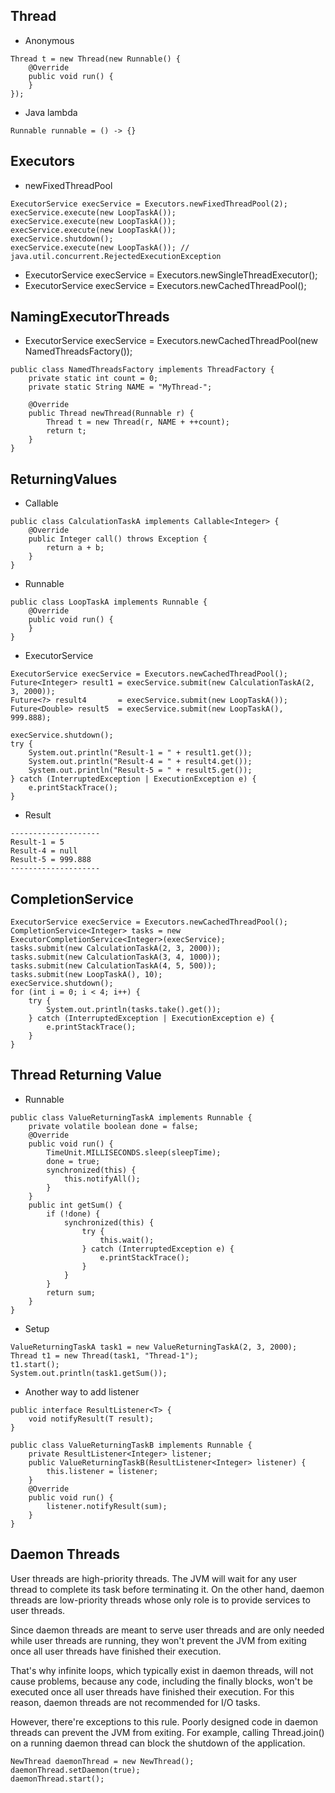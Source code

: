 ## Thread 

- Anonymous
```
Thread t = new Thread(new Runnable() {
	@Override
	public void run() {
	}
});
```
- Java lambda
```
Runnable runnable = () -> {}
```

## Executors
- newFixedThreadPool
```
ExecutorService execService = Executors.newFixedThreadPool(2);
execService.execute(new LoopTaskA());
execService.execute(new LoopTaskA());
execService.execute(new LoopTaskA());
execService.shutdown();
execService.execute(new LoopTaskA()); // java.util.concurrent.RejectedExecutionException
```
- ExecutorService execService = Executors.newSingleThreadExecutor();
- ExecutorService execService = Executors.newCachedThreadPool();

## NamingExecutorThreads
- ExecutorService execService = Executors.newCachedThreadPool(new NamedThreadsFactory());
```
public class NamedThreadsFactory implements ThreadFactory {
	private static int count = 0;
	private static String NAME = "MyThread-";

	@Override
	public Thread newThread(Runnable r) {
		Thread t = new Thread(r, NAME + ++count);
		return t;
	}
}
```

## ReturningValues
- Callable
```
public class CalculationTaskA implements Callable<Integer> {
	@Override
	public Integer call() throws Exception {
		return a + b;
	}
}
```
- Runnable
```
public class LoopTaskA implements Runnable {
	@Override
	public void run() {
	}
}
```
- ExecutorService
```
ExecutorService execService = Executors.newCachedThreadPool();
Future<Integer> result1 = execService.submit(new CalculationTaskA(2, 3, 2000));
Future<?> result4       = execService.submit(new LoopTaskA());
Future<Double> result5  = execService.submit(new LoopTaskA(), 999.888);

execService.shutdown();
try {
	System.out.println("Result-1 = " + result1.get());
	System.out.println("Result-4 = " + result4.get());
	System.out.println("Result-5 = " + result5.get());
} catch (InterruptedException | ExecutionException e) {
	e.printStackTrace();
}
```
- Result 
```
--------------------
Result-1 = 5
Result-4 = null
Result-5 = 999.888
--------------------
```

## CompletionService

```
ExecutorService execService = Executors.newCachedThreadPool();
CompletionService<Integer> tasks = new ExecutorCompletionService<Integer>(execService);
tasks.submit(new CalculationTaskA(2, 3, 2000));
tasks.submit(new CalculationTaskA(3, 4, 1000));
tasks.submit(new CalculationTaskA(4, 5, 500));
tasks.submit(new LoopTaskA(), 10);
execService.shutdown();
for (int i = 0; i < 4; i++) {
	try {
		System.out.println(tasks.take().get());
	} catch (InterruptedException | ExecutionException e) {
		e.printStackTrace();
	}
}
```

## Thread Returning Value
- Runnable
```
public class ValueReturningTaskA implements Runnable {
	private volatile boolean done = false;
	@Override
	public void run() {
		TimeUnit.MILLISECONDS.sleep(sleepTime);
		done = true;
		synchronized(this) {
			this.notifyAll();
		}
	}
	public int getSum() {
		if (!done) {
			synchronized(this) {
				try {
					this.wait();
				} catch (InterruptedException e) {
					e.printStackTrace();
				}
			}
		}
		return sum;
	}
}
```

- Setup 
```
ValueReturningTaskA task1 = new ValueReturningTaskA(2, 3, 2000);
Thread t1 = new Thread(task1, "Thread-1");
t1.start();
System.out.println(task1.getSum());

```

- Another way to add listener 

```
public interface ResultListener<T> {
	void notifyResult(T result);
}

public class ValueReturningTaskB implements Runnable {
	private ResultListener<Integer> listener;
	public ValueReturningTaskB(ResultListener<Integer> listener) {
		this.listener = listener;
	}
	@Override
	public void run() {
		listener.notifyResult(sum);
	}
}
```

## Daemon Threads
User threads are high-priority threads. The JVM will wait for any user thread to complete its task before terminating it.
On the other hand, daemon threads are low-priority threads whose only role is to provide services to user threads.

Since daemon threads are meant to serve user threads and are only needed while user threads are running, they won't prevent the JVM from exiting once all user threads have finished their execution.

That's why infinite loops, which typically exist in daemon threads, will not cause problems, because any code, including the finally blocks, won't be executed once all user threads have finished their execution. For this reason, daemon threads are not recommended for I/O tasks.

However, there're exceptions to this rule. Poorly designed code in daemon threads can prevent the JVM from exiting. For example, calling Thread.join() on a running daemon thread can block the shutdown of the application.
```
NewThread daemonThread = new NewThread();
daemonThread.setDaemon(true);
daemonThread.start();
```

